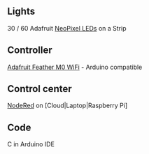 ## Lights
30 / 60 Adafruit [NeoPixel LEDs](https://www.adafruit.com/products/1461) on a Strip
## Controller
[Adafruit Feather M0 WiFi](https://learn.adafruit.com/adafruit-feather-m0-wifi-atwinc1500/overview) - Arduino compatible
## Control center
[NodeRed](https://nodered.org/) on [Cloud|Laptop|Raspberry Pi]
## Code
C in Arduino IDE
